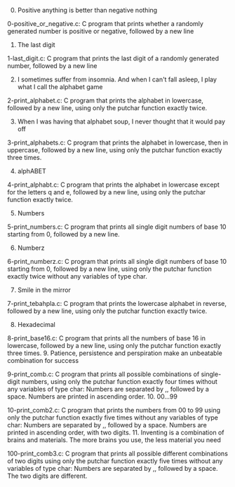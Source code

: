 0. Positive anything is better than negative nothing

0-positive_or_negative.c: C program that prints whether a randomly generated number is positive or negative, followed by a new line

1. The last digit

1-last_digit.c: C program that prints the last digit of a randomly generated number, followed by a new line

2. I sometimes suffer from insomnia. And when I can't fall asleep, I play what I call the alphabet game

2-print_alphabet.c: C program that prints the alphabet in lowercase, followed by a new line, using only the putchar function exactly twice.

3. When I was having that alphabet soup, I never thought that it would pay off

3-print_alphabets.c: C program that prints the alphabet in lowercase, then in uppercase, followed by a new line, using only the putchar function exactly three times.

4. alphABET

4-print_alphabt.c: C program that prints the alphabet in lowercase except for the letters q and e, followed by a new line, using only the putchar function exactly twice.

5. Numbers

5-print_numbers.c: C program that prints all single digit numbers of base 10 starting from 0, followed by a new line.

6. Numberz

6-print_numberz.c: C program that prints all single digit numbers of base 10 starting from 0, followed by a new line, using only the putchar function exactly twice without any variables of type char.

7. Smile in the mirror

7-print_tebahpla.c: C program that prints the lowercase alphabet in reverse, followed by a new line, using only the putchar function exactly twice.

8. Hexadecimal

8-print_base16.c: C program that prints all the numbers of base 16 in lowercase, followed by a new line, using only the putchar function exactly three times.
9. Patience, persistence and perspiration make an unbeatable combination for success

9-print_comb.c: C program that prints all possible combinations of single-digit numbers, using only the putchar function exactly four times without any variables of type char:
Numbers are separated by ,, followed by a space.
Numbers are printed in ascending order.
10. 00...99

10-print_comb2.c: C program that prints the numbers from 00 to 99 using only the putchar function exactly five times without any variables of type char:
Numbers are separated by ,, followed by a space.
Numbers are printed in ascending order, with two digits.
11. Inventing is a combination of brains and materials. The more brains you use, the less material you need

100-print_comb3.c: C program that prints all possible different combinations of two digits using only the putchar function exactly five times without any variables of type char:
Numbers are separated by ,, followed by a space.
The two digits are different.

